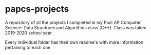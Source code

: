# papcs-projects
A repository of all the projects I completed in my Post AP Computer Science: Data Structures and Algorithms class (C++).
Class was taken 2019-2020 school year.

Every individual folder has their own readme's with more information pertaining to each one.
